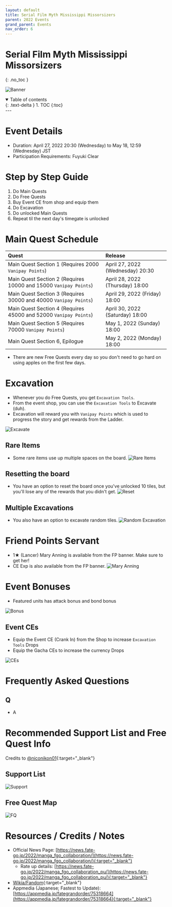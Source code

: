 ```yaml
---
layout: default
title: Serial Film Myth Mississippi Missorsizers
parent: 2022 Events
grand_parent: Events
nav_order: 6
---
```


# Serial Film Myth Mississippi Missorsizers
{: .no_toc }


![Banner](https://news.fate-go.jp/wp-content/uploads/2022/manga_fgo_collaboration_full_kxarg/top_banner.png)

<details open markdown="block">
  <summary>
    Table of contents
  </summary>
  {: .text-delta }
1. TOC
{:toc}
</details>
---

# Event Details
- Duration: April 27, 2022 20:30 (Wednesday) to May 18, 12:59 (Wednesday) JST
- Participation Requirements: Fuyuki Clear

# Step by Step Guide
1. Do Main Quests
2. Do Free Quests
3. Buy Event CE from shop and equip them
4. Do Excavation
5. Do unlocked Main Quests
6. Repeat til the next day's timegate is unlocked

# Main Quest Schedule

| Quest | Release |
| :-- | :-- |
| Main Quest Section 1 (Requires 2000 `Vanipay Points`) | April 27, 2022 (Wednesday) 20:30 |
| Main Quest Section 2 (Requires 10000 and 15000 `Vanipay Points`) | April 28, 2022 (Thursday) 18:00 |
| Main Quest Section 3 (Requires 30000 and 40000 `Vanipay Points`) | April 29, 2022 (Friday) 18:00 |
| Main Quest Section 4 (Requires 45000 and 52000 `Vanipay Points`) | April 30, 2022 (Saturday) 18:00 |
| Main Quest Section 5 (Requires 70000 `Vanipay Points`) | May 1, 2022 (Sunday) 18:00 |
| Main Quest Section 6, Epilogue | May 2, 2022 (Monday) 18:00 |

* There are new Free Quests every day so you don't need to go hard on using apples on the first few days.

# Excavation
- Whenever you do Free Quests, you get `Excavation Tools`. 
- From the event shop, you can use the `Excavation Tools` to Excavate (duh).
- Excavation will reward you with `Vanipay Points` which is used to progress the story and get rewards from the Ladder.

![Excavate](https://news.fate-go.jp/wp-content/uploads/2022/manga_fgo_collaboration_full_kxarg/info_mine_01.png)

## Rare Items
- Some rare items use up multiple spaces on the board.
![Rare Items](https://news.fate-go.jp/wp-content/uploads/2022/manga_fgo_collaboration_full_kxarg/info_mine_02.png)
  
## Resetting the board
- You have an option to reset the board once you've unlocked 10 tiles, but you'll lose any of the rewards that you didn't get.
![Reset](https://news.fate-go.jp/wp-content/uploads/2022/manga_fgo_collaboration_full_kxarg/info_mine_03.png)
  
## Multiple Excavations
- You also have an option to excavate random tiles.
![Random Excavation](https://news.fate-go.jp/wp-content/uploads/2022/manga_fgo_collaboration_full_kxarg/info_mine_04.png)

# Friend Points Servant
- 1★ (Lancer) Mary Anning is available from the FP banner. Make sure to get her!
- CE Exp is also available from the FP banner.
![Mary Anning](https://news.fate-go.jp/wp-content/uploads/2022/manga_fgo_collaboration_full_kxarg/servant_details_01.png)

# Event Bonuses
- Featured units has attack bonus and bond bonus

![Bonus](https://news.fate-go.jp/wp-content/uploads/2022/manga_fgo_collaboration_full_kxarg/info_howto_01.png)

## Event CEs
- Equip the Event CE (Crank In) from the Shop to increase `Excavation Tools` Drops
- Equip the Gacha CEs to increase the currency Drops

![CEs](https://news.fate-go.jp/wp-content/uploads/2022/manga_fgo_collaboration_full_kxarg/info_howto_02.png)

# Frequently Asked Questions
## Q
- A

# Recommended Support List and Free Quest Info
Credits to [@niconikon01](https://twitter.com/niconikon01/status/){:target="_blank"}

## Support List

![Support]()

## Free Quest Map

![FQ]()

# Resources / Credits / Notes

- Official News Page: [https://news.fate-go.jp/2022/manga_fgo_collaboration/](https://news.fate-go.jp/2022/manga_fgo_collaboration/){:target="_blank"}
    - Rate up details: [https://news.fate-go.jp/2022/manga_fgo_collaboration_pu/](https://news.fate-go.jp/2022/manga_fgo_collaboration_pu/){:target="_blank"}
- [Wikia/Fandom](https://fategrandorder.fandom.com/wiki/FGO_x_Learn_with_Manga!_Collaboration){:target="_blank"}
- Appmedia (Japanese; Fastest to Update): [https://appmedia.jp/fategrandorder/75318664](https://appmedia.jp/fategrandorder/75318664){:target="_blank"}